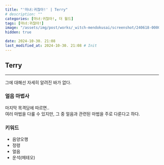 ```yaml
---
title: "'마녀:귀찮아!' | Terry"
# description: ""
categories: [마녀:귀찮아!, 더 월드]
tags: [마녀:귀찮아!]
image: "/assets/img/post/works/_witch-mendokusai/screenshot/240618-000000.png"
hidden: true

date: 2024-10-30. 21:08
last_modified_at: 2024-10-30. 21:08 # Init
---
```


## Terry

---

그에 대해선 자세히 알려진 바가 없다.  

### 얼음 마법사

마지막 목격담에 따르면..  
여러 마법을 다룰 수 있지만, 그 중 얼음과 관련된 마법을 주로 다룬다고 하다.  

### 키워드

- 음양오행
- 정령
- 얼음
- 운석(메테오)

